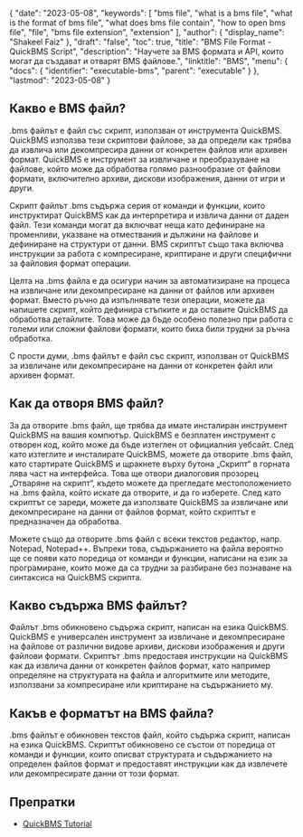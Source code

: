 {
  "date": "2023-05-08",
  "keywords": [
    "bms file",
    "what is a bms file",
    "what is the format of bms file",
    "what does bms file contain",
    "how to open bms file",
    "file",
    "bms file extension",
    "extension"
  ],
  "author": {
    "display_name": "Shakeel Faiz"
  },
  "draft": "false",
  "toc": true,
  "title": "BMS File Format - QuickBMS Script",
  "description": "Научете за BMS формата и API, които могат да създават и отварят BMS файлове.",
  "linktitle": "BMS",
  "menu": {
    "docs": {
      "identifier": "executable-bms",
      "parent": "executable"
    }
  },
  "lastmod": "2023-05-08"
}

## Какво е BMS файл?

.bms файлът е файл със скрипт, използван от инструмента QuickBMS. QuickBMS използва тези скриптови файлове, за да определи как трябва да извлича или декомпресира данни от конкретен файлов или архивен формат. QuickBMS е инструмент за извличане и преобразуване на файлове, който може да обработва голямо разнообразие от файлови формати, включително архиви, дискови изображения, данни от игри и други.

Скрипт файлът .bms съдържа серия от команди и функции, които инструктират QuickBMS как да интерпретира и извлича данни от даден файл. Тези команди могат да включват неща като дефиниране на променливи, указване на отмествания и дължини на файлове и дефиниране на структури от данни. BMS скриптът също така включва инструкции за работа с компресиране, криптиране и други специфични за файловия формат операции.

Целта на .bms файла е да осигури начин за автоматизиране на процеса на извличане или декомпресиране на данни от файлов или архивен формат. Вместо ръчно да изпълнявате тези операции, можете да напишете скрипт, който дефинира стъпките и да оставите QuickBMS да обработва детайлите. Това може да бъде особено полезно при работа с големи или сложни файлови формати, които биха били трудни за ръчна обработка.

С прости думи, .bms файлът е файл със скрипт, използван от QuickBMS за извличане или декомпресиране на данни от конкретен файл или архивен формат.

## Как да отворя BMS файл?

За да отворите .bms файл, ще трябва да имате инсталиран инструмент QuickBMS на вашия компютър. QuickBMS е безплатен инструмент с отворен код, който може да бъде изтеглен от официалния уебсайт. След като изтеглите и инсталирате QuickBMS, можете да отворите .bms файл, като стартирате QuickBMS и щракнете върху бутона „Скрипт“ в горната лява част на интерфейса. Това ще отвори диалоговия прозорец „Отваряне на скрипт“, където можете да прегледате местоположението на .bms файла, който искате да отворите, и да го изберете. След като скриптът се зареди, можете да използвате QuickBMS за извличане или декомпресиране на данни от файлов формат, който скриптът е предназначен да обработва.

Можете също да отворите .bms файл с всеки текстов редактор, напр. Notepad, Notepad++. Въпреки това, съдържанието на файла вероятно ще се появи като поредица от команди и функции, написани на език за програмиране, които може да са трудни за разбиране без познаване на синтаксиса на QuickBMS скрипта.

## Какво съдържа BMS файлът?

Файлът .bms обикновено съдържа скрипт, написан на езика QuickBMS. QuickBMS е универсален инструмент за извличане и декомпресиране на файлове от различни видове архиви, дискови изображения и други файлови формати. Скриптът .bms предоставя инструкции на QuickBMS как да извлича данни от конкретен файлов формат, като например определяне на структурата на файла и алгоритмите или методите, използвани за компресиране или криптиране на съдържанието му.

## Какъв е форматът на BMS файла?

.bms файлът е обикновен текстов файл, който съдържа скрипт, написан на езика QuickBMS. Скриптът обикновено се състои от поредица от команди и функции, които описват структурата и съдържанието на определен файлов формат и предоставят инструкции как да извлечете или декомпресирате данни от този формат.

## Препратки
* [QuickBMS Tutorial](https://nexus-mods.github.io/vortex-api/2020/10/04/QuickBMS-tutorial.html)
